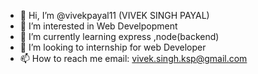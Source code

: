 - 👋 Hi, I’m @vivekpayal11 (VIVEK SINGH PAYAL)
- 👀 I’m interested in Web Develpopment
- 🌱 I’m currently learning express ,node(backend)
- 💞️ I’m looking to internship for web Developer
- 📫 How to reach me 
email: vivek.singh.ksp@gmail.com


<!---
vivekpayal11/vivekpayal11 is a ✨ special ✨ repository because its `README.md` (this file) appears on your GitHub profile.
You can click the Preview link to take a look at your changes.
--->
